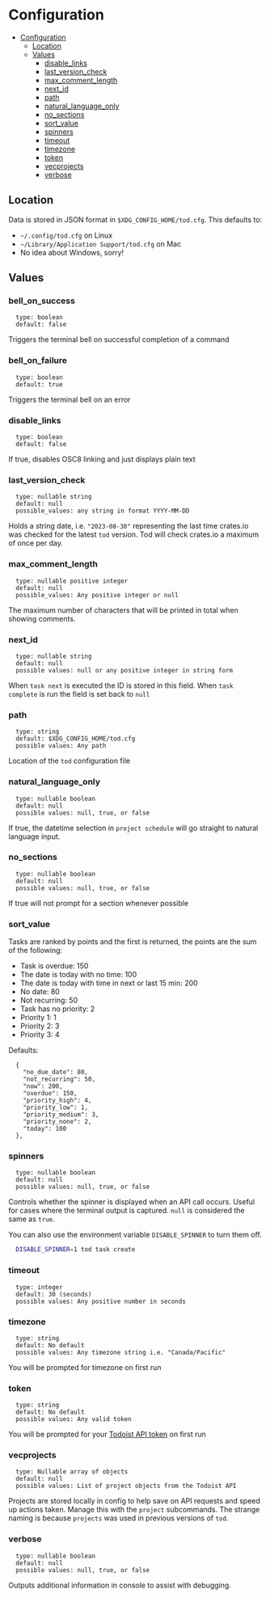 # Configuration

<!--toc:start-->
- [Configuration](#configuration)
  - [Location](#location)
  - [Values](#values)
    - [disable_links](#disable_links)
    - [last_version_check](#last_version_check)
    - [max_comment_length](#max_comment_length)
    - [next_id](#next_id)
    - [path](#path)
    - [natural_language_only](#natural_language_only)
    - [no_sections](#no_sections)
    - [sort_value](#sort_value)
    - [spinners](#spinners)
    - [timeout](#timeout)
    - [timezone](#timezone)
    - [token](#token)
    - [vecprojects](#vecprojects)
    - [verbose](#verbose)
<!--toc:end-->

## Location

 Data is stored in JSON format in `$XDG_CONFIG_HOME/tod.cfg`. This defaults to:

- `~/.config/tod.cfg` on Linux
- `~/Library/Application Support/tod.cfg` on Mac
- No idea about Windows, sorry!

## Values

### bell_on_success

```
  type: boolean
  default: false
```

Triggers the terminal bell on successful completion of a command

### bell_on_failure

```
  type: boolean
  default: true
```

Triggers the terminal bell on an error

### disable_links

```
  type: boolean
  default: false
```

If true, disables OSC8 linking and just displays plain text

### last_version_check

```
  type: nullable string
  default: null
  possible_values: any string in format YYYY-MM-DD
```

Holds a string date, i.e. `"2023-08-30"` representing the last time crates.io was checked for the latest `tod` version. Tod will check crates.io a maximum of once per day.

### max_comment_length

```
  type: nullable positive integer
  default: null
  possible_values: Any positive integer or null
```

The maximum number of characters that will be printed in total when showing comments.

### next_id

```
  type: nullable string
  default: null
  possible values: null or any positive integer in string form
```

When `task next` is executed the ID is stored in this field. When `task complete` is run the field is set back to `null`


### path

```
  type: string
  default: $XDG_CONFIG_HOME/tod.cfg
  possible values: Any path
```

Location of the `tod` configuration file

### natural_language_only

```
  type: nullable boolean
  default: null
  possible values: null, true, or false
```

If true, the datetime selection in `project schedule` will go straight to natural language input.

### no_sections

```
  type: nullable boolean
  default: null
  possible values: null, true, or false
```

If true will not prompt for a section whenever possible

### sort_value

Tasks are ranked by points and the first is returned, the points are the sum of the following:

  - Task is overdue: 150
  - The date is today with no time: 100
  - The date is today with time in next or last 15 min: 200
  - No date: 80
  - Not recurring: 50
  - Task has no priority: 2
  - Priority 1: 1
  - Priority 2: 3
  - Priority 3: 4

Defaults:

```
  {
    "no_due_date": 80,
    "not_recurring": 50,
    "now": 200,
    "overdue": 150,
    "priority_high": 4,
    "priority_low": 1,
    "priority_medium": 3,
    "priority_none": 2,
    "today": 100
  },
```

### spinners

```
  type: nullable boolean
  default: null
  possible values: null, true, or false
```

Controls whether the spinner is displayed when an API call occurs. Useful for cases where the terminal output is captured. `null` is considered the same as `true`. 

You can also use the environment variable `DISABLE_SPINNER` to turn them off.

```bash
  DISABLE_SPINNER=1 tod task create
```

### timeout

```
  type: integer
  default: 30 (seconds)
  possible values: Any positive number in seconds
```

### timezone

```
  type: string
  default: No default
  possible values: Any timezone string i.e. "Canada/Pacific"
```

You will be prompted for timezone on first run

### token

```
  type: string
  default: No default
  possible values: Any valid token
```

You will be prompted for your [Todoist API token](https://todoist.com/prefs/integrations) on first run


### vecprojects

```
  type: Nullable array of objects
  default: null
  possible values: List of project objects from the Todoist API
```

Projects are stored locally in config to help save on API requests and speed up actions taken. Manage this with the `project` subcommands. The strange naming is because `projects` was used in previous versions of `tod`.

### verbose

```
  type: nullable boolean
  default: null
  possible values: null, true, or false
```

Outputs additional information in console to assist with debugging.

